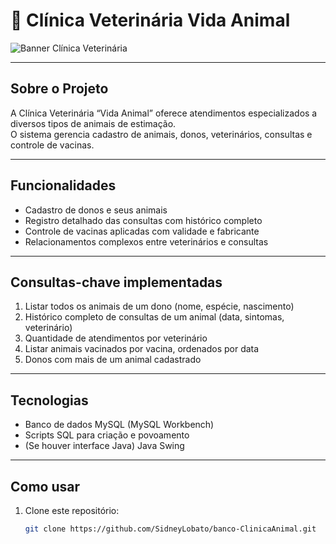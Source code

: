 # 🐾 Clínica Veterinária Vida Animal

![Banner Clínica Veterinária](https://user-images.githubusercontent.com/SEU-USUARIO/imagem-exemplo.png)

---

## Sobre o Projeto

A Clínica Veterinária “Vida Animal” oferece atendimentos especializados a diversos tipos de animais de estimação.  
O sistema gerencia cadastro de animais, donos, veterinários, consultas e controle de vacinas.

---

## Funcionalidades

- Cadastro de donos e seus animais  
- Registro detalhado das consultas com histórico completo  
- Controle de vacinas aplicadas com validade e fabricante  
- Relacionamentos complexos entre veterinários e consultas  

---

## Consultas-chave implementadas

1. Listar todos os animais de um dono (nome, espécie, nascimento)  
2. Histórico completo de consultas de um animal (data, sintomas, veterinário)  
3. Quantidade de atendimentos por veterinário  
4. Listar animais vacinados por vacina, ordenados por data  
5. Donos com mais de um animal cadastrado  

---

## Tecnologias

- Banco de dados MySQL (MySQL Workbench)  
- Scripts SQL para criação e povoamento  
- (Se houver interface Java) Java Swing  

---

## Como usar

1. Clone este repositório:  
   ```bash
   git clone https://github.com/SidneyLobato/banco-ClinicaAnimal.git
